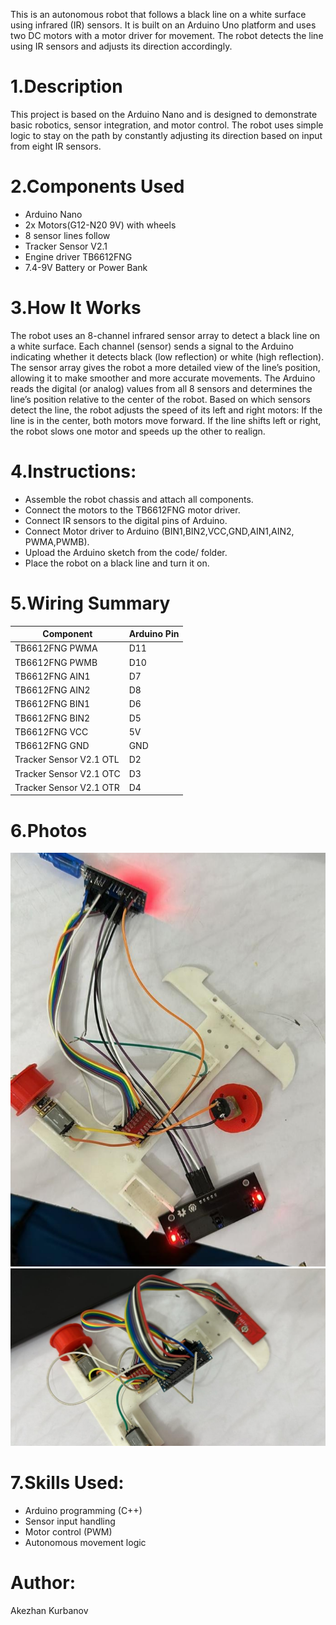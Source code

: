 This is an autonomous robot that follows a black line on a white surface using infrared (IR) sensors. It is built on an Arduino Uno platform and uses two DC motors with a motor driver for movement. The robot detects the line using IR sensors and adjusts its direction accordingly.

# 1.Description
This project is based on the Arduino Nano and is designed to demonstrate basic robotics, sensor integration, and motor control. The robot uses simple logic to stay on the path by constantly adjusting its direction based on input from eight IR sensors.

# 2.Components Used
- Arduino Nano
- 2x Motors(G12-N20 9V) with wheels
- 8 sensor lines follow
- Tracker Sensor V2.1
- Engine driver TB6612FNG
- 7.4-9V Battery or Power Bank


# 3.How It Works
The robot uses an 8-channel infrared sensor array to detect a black line on a white surface.
Each channel (sensor) sends a signal to the Arduino indicating whether it detects black (low reflection) or white (high reflection).
The sensor array gives the robot a more detailed view of the line’s position, allowing it to make smoother and more accurate movements.
The Arduino reads the digital (or analog) values from all 8 sensors and determines the line’s position relative to the center of the robot.
Based on which sensors detect the line, the robot adjusts the speed of its left and right motors:
If the line is in the center, both motors move forward.
If the line shifts left or right, the robot slows one motor and speeds up the other to realign.     


# 4.Instructions:
- Assemble the robot chassis and attach all components.
- Connect the motors to the TB6612FNG motor driver.
- Connect IR sensors to the digital pins of Arduino.
- Connect Motor driver to Arduino (BIN1,BIN2,VCC,GND,AIN1,AIN2, PWMA,PWMB).
- Upload the Arduino sketch from the code/ folder.
- Place the robot on a black line and turn it on.

# 5.Wiring Summary
| Component                | Arduino Pin |
|--------------------------|-------------|
| TB6612FNG PWMA           | D11         |
| TB6612FNG PWMB           | D10         |
| TB6612FNG AIN1           | D7          |
| TB6612FNG AIN2           | D8          |
| TB6612FNG BIN1           | D6          |
| TB6612FNG BIN2           | D5          |
| TB6612FNG VCC            | 5V          |
| TB6612FNG GND            | GND         |
| Tracker Sensor V2.1 OTL  | D2          |
| Tracker Sensor V2.1 OTC  | D3          |
| Tracker Sensor V2.1 OTR  | D4          |
  

# 6.Photos
![Arduino Robot1](https://github.com/Akez76/Arduino-Robot/blob/main/hgl06ktw.png)
![Arduino Robot2](https://github.com//Akez76/Arduino-Robot/blob/main/robot2.jpeg)


# 7.Skills Used:
- Arduino programming (C++)
- Sensor input handling
- Motor control (PWM)
- Autonomous movement logic



# Author:
Akezhan Kurbanov
